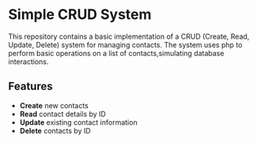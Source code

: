 # Simple CRUD System

This repository contains a basic implementation of a CRUD (Create, Read, Update, Delete) system for managing contacts. The system uses php to perform basic operations on a list of contacts,simulating database interactions.

## Features

- **Create** new contacts
- **Read** contact details by ID
- **Update** existing contact information
- **Delete** contacts by ID
